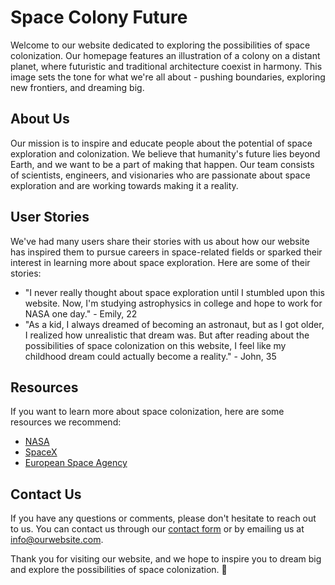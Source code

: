 <!--font:Barlow Condensed-->

# Space Colony Future

Welcome to our website dedicated to exploring the possibilities of space colonization. Our homepage features an illustration of a colony on a distant planet, where futuristic and traditional architecture coexist in harmony. This image sets the tone for what we're all about - pushing boundaries, exploring new frontiers, and dreaming big.

## About Us

Our mission is to inspire and educate people about the potential of space exploration and colonization. We believe that humanity's future lies beyond Earth, and we want to be a part of making that happen. Our team consists of scientists, engineers, and visionaries who are passionate about space exploration and are working towards making it a reality.

## User Stories

We've had many users share their stories with us about how our website has inspired them to pursue careers in space-related fields or sparked their interest in learning more about space exploration. Here are some of their stories:

- "I never really thought about space exploration until I stumbled upon this website. Now, I'm studying astrophysics in college and hope to work for NASA one day." - Emily, 22
- "As a kid, I always dreamed of becoming an astronaut, but as I got older, I realized how unrealistic that dream was. But after reading about the possibilities of space colonization on this website, I feel like my childhood dream could actually become a reality." - John, 35

## Resources

If you want to learn more about space colonization, here are some resources we recommend:

- [NASA](#nasa)
- [SpaceX](#spacex)
- [European Space Agency](#european-space-agency)

## Contact Us

If you have any questions or comments, please don't hesitate to reach out to us. You can contact us through our [contact form](#contact-form) or by emailing us at info@ourwebsite.com.

Thank you for visiting our website, and we hope to inspire you to dream big and explore the possibilities of space colonization. 🚀

<!--

Write me content for website with wallpaper which alt text is:

"An illustration of a colony on a distant planet, with a mix of futuristic and traditional architecture."

The name/title of the page should not be 1:1 copy of the alt text but rather a real content of the website which is using this wallpaper.

- Use markdown format 
- Start with heading
- Heading should be short and concise
- The content should look like a real website 
- The website should not be about the wallpaper, wallpaper is just a related background
- Heading should be contain work "wallpaper" or "background"
- Include real sections like references, contact, user stories, etc. use things relevant to the page purpose.
- Feel free to use structure like headings, bullets, numbering, blockquotes, paragraphs, horizontal lines, etc.
- You can use formatting like bold or _italic_
- You can include UTF-8 emojis
- Links should be only #hash anchors (and you can refer to the document itself)
- Do not include images


---


# Explore the Possibilities of Space Colonization with Our Futuristic Wallpaper

Welcome to our website dedicated to space exploration and colonization. Our wallpaper featuring an illustration of a colony on a distant planet with a mix of futuristic and traditional architecture sets the tone for what we're all about - pushing boundaries, exploring new frontiers, and dreaming big.

## About Us

Our mission is to inspire and educate people about the possibilities of space colonization. We believe that humanity's future lies beyond Earth, and we want to be a part of making that happen. Our team consists of scientists, engineers, and visionaries who are passionate about space exploration and are working towards making it a reality.

## User Stories

We've had many users share their stories with us about how our website has inspired them to pursue careers in space-related fields or sparked their interest in learning more about space exploration. Here are some of their stories:

- "I never really thought about space exploration until I stumbled upon this website. Now, I'm studying astrophysics in college and hope to work for NASA one day." - Emily, 22
- "As a kid, I always dreamed of becoming an astronaut, but as I got older, I realized how unrealistic that dream was. But after reading about the possibilities of space colonization on this website, I feel like my childhood dream could actually become a reality." - John, 35

## References

If you want to learn more about space colonization, here are some resources we recommend:

- [NASA](#nasa)
- [SpaceX](#spacex)
- [European Space Agency](#european-space-agency)

## Contact Us

If you have any questions or comments, please don't hesitate to reach out to us. You can contact us through our [contact form](#contact-form) or by emailing us at info@ourwebsite.com.

Thank you for visiting our website, and we hope our wallpaper inspires you to dream big and explore the possibilities of space colonization. 🚀


---


Heading should not include word "wallpaper". The website should not be about the wallpaper itself, wallpaper is just a related background, rewrite whole content.


---


# Discover the Future of Space Colonization with Our Website

Welcome to our website dedicated to exploring the possibilities of space colonization. Our homepage features an illustration of a colony on a distant planet, where futuristic and traditional architecture coexist in harmony. This image sets the tone for what we're all about - pushing boundaries, exploring new frontiers, and dreaming big.

## About Us

Our mission is to inspire and educate people about the potential of space exploration and colonization. We believe that humanity's future lies beyond Earth, and we want to be a part of making that happen. Our team consists of scientists, engineers, and visionaries who are passionate about space exploration and are working towards making it a reality.

## User Stories

We've had many users share their stories with us about how our website has inspired them to pursue careers in space-related fields or sparked their interest in learning more about space exploration. Here are some of their stories:

- "I never really thought about space exploration until I stumbled upon this website. Now, I'm studying astrophysics in college and hope to work for NASA one day." - Emily, 22
- "As a kid, I always dreamed of becoming an astronaut, but as I got older, I realized how unrealistic that dream was. But after reading about the possibilities of space colonization on this website, I feel like my childhood dream could actually become a reality." - John, 35

## Resources

If you want to learn more about space colonization, here are some resources we recommend:

- [NASA](#nasa)
- [SpaceX](#spacex)
- [European Space Agency](#european-space-agency)

## Contact Us

If you have any questions or comments, please don't hesitate to reach out to us. You can contact us through our [contact form](#contact-form) or by emailing us at info@ourwebsite.com.

Thank you for visiting our website, and we hope to inspire you to dream big and explore the possibilities of space colonization. 🚀

-->
